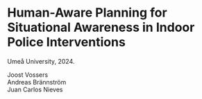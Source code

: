 # Human-Aware Planning for Situational Awareness in Indoor Police Interventions  
Umeå University, 2024.

Joost Vossers <br>
Andreas Brännström <br>
Juan Carlos Nieves
